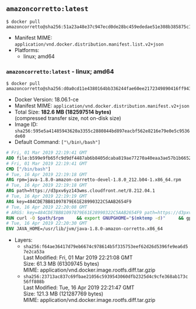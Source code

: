 ## `amazoncorretto:latest`

```console
$ docker pull amazoncorretto@sha256:51a23a48e37c947ecd0de28bc459ededae51e308b385875c10dffc64e2b5da81
```

-	Manifest MIME: `application/vnd.docker.distribution.manifest.list.v2+json`
-	Platforms:
	-	linux; amd64

### `amazoncorretto:latest` - linux; amd64

```console
$ docker pull amazoncorretto@sha256:d0a0cd11e4380164bb336244fae60ee2172349890416ff94397214848d0905e8
```

-	Docker Version: 18.06.1-ce
-	Manifest MIME: `application/vnd.docker.distribution.manifest.v2+json`
-	Total Size: **182.6 MB (182597514 bytes)**  
	(compressed transfer size, not on-disk size)
-	Image ID: `sha256:595e5a41485943620a3355c2880844bd897eacbf562e8216e79e0e5c9536de60`
-	Default Command: `["\/bin\/bash"]`

```dockerfile
# Fri, 01 Mar 2019 22:19:41 GMT
ADD file:b599e9fb65fc9d9df4487ab6b8405dcaba819ae77270a40eaa3ae57b1b66524d in / 
# Fri, 01 Mar 2019 22:19:41 GMT
CMD ["/bin/bash"]
# Tue, 16 Apr 2019 22:19:18 GMT
ARG rpm=java-1.8.0-amazon-corretto-devel-1.8.0_212.b04-1.x86_64.rpm
# Tue, 16 Apr 2019 22:19:18 GMT
ARG path=https://d3pxv6yz143wms.cloudfront.net/8.212.04.1
# Tue, 16 Apr 2019 22:19:19 GMT
ARG key=484CDE7BB81097879E61E28990322C5AAB2654F9
# Tue, 16 Apr 2019 22:20:08 GMT
# ARGS: key=484CDE7BB81097879E61E28990322C5AAB2654F9 path=https://d3pxv6yz143wms.cloudfront.net/8.212.04.1 rpm=java-1.8.0-amazon-corretto-devel-1.8.0_212.b04-1.x86_64.rpm
RUN curl -O $path/$rpm     && export GNUPGHOME="$(mktemp -d)"     && gpg --batch --keyserver ha.pool.sks-keyservers.net --recv-keys $key     && gpg --armor --export $key > corretto.asc     && rpm --import corretto.asc     && rpm -K $rpm     && rpm -i $rpm     && rm -r $GNUPGHOME corretto.asc $rpm     && yum install -y fontconfig     && yum clean all
# Tue, 16 Apr 2019 22:20:30 GMT
ENV JAVA_HOME=/usr/lib/jvm/java-1.8.0-amazon-corretto.x86_64
```

-	Layers:
	-	`sha256:f64ae36417d79eb6674c978614b5f335753eef62d26d5396fe9ea6d57e2ca53a`  
		Last Modified: Fri, 01 Mar 2019 22:21:08 GMT  
		Size: 61.3 MB (61309745 bytes)  
		MIME: application/vnd.docker.image.rootfs.diff.tar.gzip
	-	`sha256:23713ac837c69fbae21056c5939543060dfb2325d4c9cfe368ab173c56ff808b`  
		Last Modified: Tue, 16 Apr 2019 22:21:47 GMT  
		Size: 121.3 MB (121287769 bytes)  
		MIME: application/vnd.docker.image.rootfs.diff.tar.gzip
